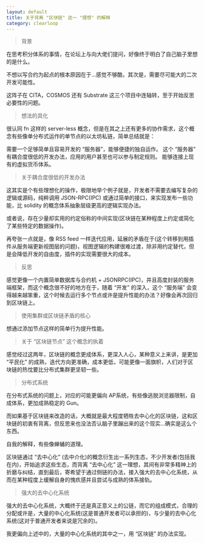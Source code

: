 ```yaml
---
layout: default
title: 关于背离 "区块链" 这一 "理想" 的解释
category: clearloop
---
```


> 背景

在思考积分体系的事情，在论坛上与向大佬们提问，好像终于明白了自己脑子里想的是什么。

不想以写合约为起点的根本原因在于…感觉不够酷，其次是，需要尽可能大的二次开发可能性。

这阵子在 CITA，COSMOS 还有 Substrate 这三个项目中连轴转，至于开始反思必要性的问题。


> 想法的具化

很认同 fn 这样的 server-less 概念，但是在其之上还有更多的协作需求，这个概念有些像单分布式运作的单节点的以太坊私链，简单总结就是：

需要一个足够简单且容易开发的 “服务器”，能够便捷的独自运作。
这个 “服务器” 有耦合度很低的开发办法，应用的用户甚至也可以参与制定规则。
能够连接上现有的虚拟货币体系。


> 关于耦合度很低的开发办法

这其实是个有些理想化的操作，极限地举个例子就是，开发者不需要去编写复杂的逻辑或源码，纯粹调用 JSON-RPC(IPC) 或通过简单的接口，来实现发布一些功能，比 solidity 的概念体系抽象层级更高的逻辑实现办法。

或者说，存在少量却实用的约定俗称的中间实现(区块链在某种程度上约定或简化了某些特定的数据操作)。

再夸张一点就是，像 RSS feed 一样迭代应用，延展的矛盾在于(这个转移到用插件从服务端更新视图层的问题)，视图逻辑的构建很难过渡，除非用约定替代，但是会降低开发的自由度，插件的实现需要很大的成本。


> 反思

感觉更像一个内置简单数据库与合约机 + JSONRPC(IPC)，并且高度封装的服务端框架，而这个概念很不好的地方在于，随着 “开发” 的深入，这个 “服务端” 会变得越来越笨重，这个时候去运行多个节点或许是提升性能的办法？好像会再次回归到区块链上。


> 使用集群或区块链矛盾的核心

想通过添加节点这样的简单行为提升性能。


> 关于 “区块链节点” 这个概念的执着

感觉经过这两年，区块链的概念更成体系，更深入人心，某种意义上来讲，是更加 “平民化” 的成熟，迭代方向更准确，成本更低，可能更像一面旗帜，人们对于区块链的热忱要比分布式集群更坚韧一些。


> 分布式系统

在分布式系统的问题上，对应的可能更偏向 AP系统，有些像逃脱浏览器限制，自成体系，更加成熟稳定的 Gun。

而如果基于区块链来改造的话，大概就是最大程度牺牲去中心化的区块链，这和区块链的初衷有背离，但反思来也没法否认脑子里蹦出来的这个现实…确实是这么个东西。

自我的解释，有些像蝉蛹的道理。

区块链通过 “去中心化” (去中介化)的概念衍生出一系列生态，不少开发者(包括我在内)，开始追求这些生态，而背离 “去中心化” 这一理想，其间有非常多精神上的折磨与纠结，直到最后，寄希望于通过侧链的办法，接入强大的去中心化系统，从而在某种程度上缓解自身的愧疚感并且尝试与成熟的体系接轨。


> 强大的去中心化系统

强大的去中心化系统，大概终于还是真正意义上的公链，而它的组成模式，合理的分配或许是，大量的中心化系统(这是普通开发者可以承担的)，与少量的去中心化系统(这对于普通开发者来说是冗余的)。

我更偏向上述中的，大量的中心化系统的其中之一，用 “区块链” 的办法实现。
